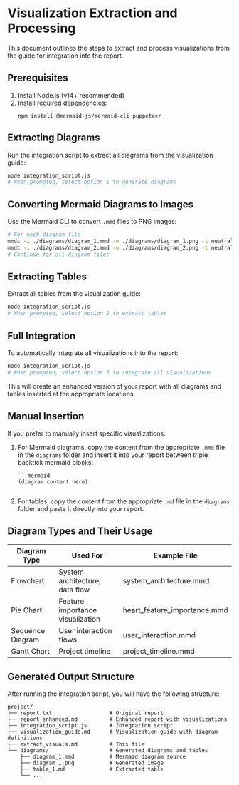 # Visualization Extraction and Processing

This document outlines the steps to extract and process visualizations from the guide for integration into the report.

## Prerequisites

1. Install Node.js (v14+ recommended)
2. Install required dependencies:
   ```
   npm install @mermaid-js/mermaid-cli puppeteer
   ```

## Extracting Diagrams

Run the integration script to extract all diagrams from the visualization guide:

```bash
node integration_script.js
# When prompted, select option 1 to generate diagrams
```

## Converting Mermaid Diagrams to Images

Use the Mermaid CLI to convert `.mmd` files to PNG images:

```bash
# For each diagram file
mmdc -i ./diagrams/diagram_1.mmd -o ./diagrams/diagram_1.png -t neutral
mmdc -i ./diagrams/diagram_2.mmd -o ./diagrams/diagram_2.png -t neutral
# Continue for all diagram files
```

## Extracting Tables

Extract all tables from the visualization guide:

```bash
node integration_script.js
# When prompted, select option 2 to extract tables
```

## Full Integration

To automatically integrate all visualizations into the report:

```bash
node integration_script.js
# When prompted, select option 3 to integrate all visualizations
```

This will create an enhanced version of your report with all diagrams and tables inserted at the appropriate locations.

## Manual Insertion

If you prefer to manually insert specific visualizations:

1. For Mermaid diagrams, copy the content from the appropriate `.mmd` file in the `diagrams` folder and insert it into your report between triple backtick mermaid blocks:
   ```
   ```mermaid
   (diagram content here)
   ```
   ```

2. For tables, copy the content from the appropriate `.md` file in the `diagrams` folder and paste it directly into your report.

## Diagram Types and Their Usage

| Diagram Type | Used For | Example File |
|-------------|----------|--------------|
| Flowchart | System architecture, data flow | system_architecture.mmd |
| Pie Chart | Feature importance visualization | heart_feature_importance.mmd |
| Sequence Diagram | User interaction flows | user_interaction.mmd |
| Gantt Chart | Project timeline | project_timeline.mmd |

## Generated Output Structure

After running the integration script, you will have the following structure:

```
project/
├── report.txt                  # Original report
├── report_enhanced.md          # Enhanced report with visualizations
├── integration_script.js       # Integration script
├── visualization_guide.md      # Visualization guide with diagram definitions
├── extract_visuals.md          # This file
└── diagrams/                   # Generated diagrams and tables
    ├── diagram_1.mmd           # Mermaid diagram source
    ├── diagram_1.png           # Generated image
    ├── table_1.md              # Extracted table
    └── ...
``` 